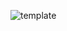 ![template](https://raw.githubusercontent.com/ShriIraCatalog/resources-two/refs/heads/master/2025/04/20/20250420040810.png)
